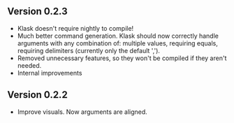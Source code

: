 ## Version 0.2.3
- Klask doesn't require nightly to compile!
- Much better command generation. Klask should now correctly handle arguments with any combination of: multiple values, requiring equals, requiring delimiters (currently only the default ',').
- Removed unnecessary features, so they won't be compiled if they aren't needed.
- Internal improvements

## Version 0.2.2
- Improve visuals. Now arguments are aligned.